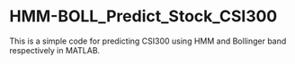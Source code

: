 # HMM-BOLL_Predict_Stock_CSI300
This is a simple code for predicting CSI300 using HMM and Bollinger band respectively in MATLAB.

